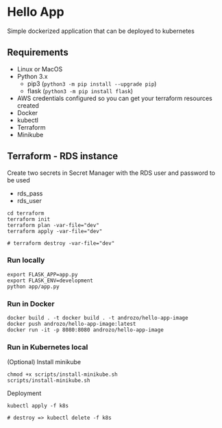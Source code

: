 # Hello App
Simple dockerized application that can be deployed to kubernetes

## Requirements

* Linux or MacOS
* Python 3.x
  * pip3 (`python3 -m pip install --upgrade pip`)
  * flask (`python3 -m pip install flask`)
* AWS credentials configured so you can get your terraform resources created
* Docker
* kubectl
* Terraform
* Minikube

## Terraform - RDS instance

Create two secrets in Secret Manager with the RDS user and password to be used
* rds_pass
* rds_user

```
cd terraform
terraform init
terraform plan -var-file="dev"
terraform apply -var-file="dev"

# terraform destroy -var-file="dev"
```

### Run locally
```
export FLASK_APP=app.py
export FLASK_ENV=development
python app/app.py
```

### Run in Docker
```
docker build . -t docker build . -t androzo/hello-app-image
docker push androzo/hello-app-image:latest
docker run -it -p 8080:8080 androzo/hello-app-image
```

### Run in Kubernetes local

(Optional) Install minikube 
```
chmod +x scripts/install-minikube.sh
scripts/install-minikube.sh

```

Deployment

```
kubectl apply -f k8s

# destroy => kubectl delete -f k8s
```